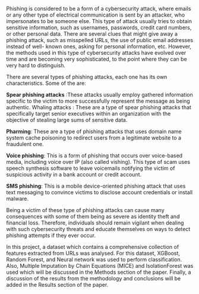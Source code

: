 
Phishing is considered to be a form of a cybersecurity attack, where emails or any other type
of electrical communication is sent by an attacker, who impersonates to be someone else. This
type of attack usually tries to obtain sensitive information, such as usernames, passwords,
credit card numbers, or other personal data. There are several clues that might give away a
phishing attack, such as misspelled URLs, the use of public email addresses instead of well-
known ones, asking for personal information, etc. However, the methods used in this type of
cybersecurity attacks have evolved over time and are becoming very sophisticated, to the
point where they can be very hard to distinguish.

There are several types of phishing attacks, each one has its own characteristics. Some of the
are:

**Spear phishing attacks** :These attacks usually employ gathered information specific to
the victim to more successfully represent the message as being authentic.
Whaling attacks : These are a type of spear phishing attacks that specifically target senior
executives within an organization with the objective of stealing large sums of sensitive
data.

**Pharming**: These are a type of phishing attacks that uses domain name system cache
poisoning to redirect users from a legitimate website to a fraudulent one.

**Voice phishing**: This is a form of phishing that occurs over voice-based media, including
voice over IP (also called vishing). This type of scam uses speech synthesis software to
leave voicemails notifying the victim of suspicious activity in a bank account or credit
account.

**SMS phishing**: This is a mobile device-oriented phishing attack that uses text messaging
to convince victims to disclose account credentials or install malware.

Being a victim of these type of phishing attacks can cause many consequences with some of
them being as severe as identity theft and financial loss. Therefore, individuals should remain
vigilant when dealing with such cybersecurity threats and educate themselves on ways to
detect phishing attempts if they ever occur.

In this project, a dataset which contains a comprehensive collection of features extracted from URLs was analysed. 
For this dataset, XGBoost, Random Forest, and Neural network was used to perform
classification. Also, Multiple Imputation by Chain Equations (MICE) and IsolationForest was
used which will be discussed in the Methods section of the paper. Finally, a discussion of the
results from the methodology and conclusions will be added in the Results section of the
paper.

